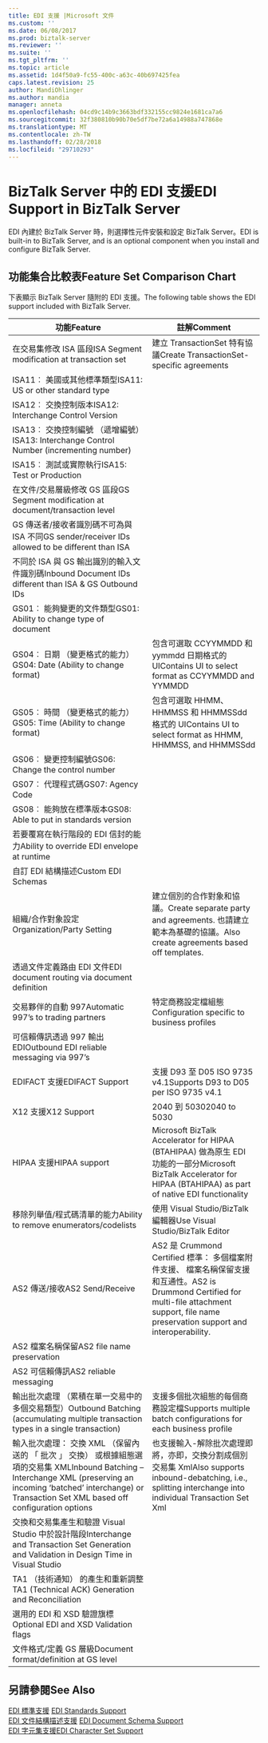 ```yaml
---
title: EDI 支援 |Microsoft 文件
ms.custom: ''
ms.date: 06/08/2017
ms.prod: biztalk-server
ms.reviewer: ''
ms.suite: ''
ms.tgt_pltfrm: ''
ms.topic: article
ms.assetid: 1d4f50a9-fc55-400c-a63c-40b697425fea
caps.latest.revision: 25
author: MandiOhlinger
ms.author: mandia
manager: anneta
ms.openlocfilehash: 04cd9c14b9c3663bdf332155cc9824e1681ca7a6
ms.sourcegitcommit: 32f380810b90b70e5df7be72a6a14988a747868e
ms.translationtype: MT
ms.contentlocale: zh-TW
ms.lasthandoff: 02/28/2018
ms.locfileid: "29710293"
---
```

# <a name="edi-support-in-biztalk-server"></a><span data-ttu-id="22c9d-102">BizTalk Server 中的 EDI 支援</span><span class="sxs-lookup"><span data-stu-id="22c9d-102">EDI Support in BizTalk Server</span></span>
<span data-ttu-id="22c9d-103">EDI 內建於 BizTalk Server 時，則選擇性元件安裝和設定 BizTalk Server。</span><span class="sxs-lookup"><span data-stu-id="22c9d-103">EDI is built-in to BizTalk Server, and is an optional component when you install and configure BizTalk Server.</span></span> 
  
## <a name="feature-set-comparison-chart"></a><span data-ttu-id="22c9d-104">功能集合比較表</span><span class="sxs-lookup"><span data-stu-id="22c9d-104">Feature Set Comparison Chart</span></span>  
 <span data-ttu-id="22c9d-105">下表顯示 BizTalk Server 隨附的 EDI 支援。</span><span class="sxs-lookup"><span data-stu-id="22c9d-105">The following table shows the EDI support included with BizTalk Server.</span></span>
  
|<span data-ttu-id="22c9d-106">功能</span><span class="sxs-lookup"><span data-stu-id="22c9d-106">Feature</span></span>|<span data-ttu-id="22c9d-107">註解</span><span class="sxs-lookup"><span data-stu-id="22c9d-107">Comment</span></span>|  
|---|---|
|<span data-ttu-id="22c9d-108">在交易集修改 ISA 區段</span><span class="sxs-lookup"><span data-stu-id="22c9d-108">ISA    Segment modification at transaction set</span></span>| <span data-ttu-id="22c9d-109">建立 TransactionSet 特有協議</span><span class="sxs-lookup"><span data-stu-id="22c9d-109">Create TransactionSet-specific agreements</span></span>|  
|<span data-ttu-id="22c9d-110">ISA11︰ 美國或其他標準類型</span><span class="sxs-lookup"><span data-stu-id="22c9d-110">ISA11:    US or other standard type</span></span>| |  
|<span data-ttu-id="22c9d-111">ISA12︰ 交換控制版本</span><span class="sxs-lookup"><span data-stu-id="22c9d-111">ISA12:    Interchange Control Version</span></span>| |  
|<span data-ttu-id="22c9d-112">ISA13︰ 交換控制編號 （遞增編號）</span><span class="sxs-lookup"><span data-stu-id="22c9d-112">ISA13:    Interchange Control Number (incrementing number)</span></span>| |  
|<span data-ttu-id="22c9d-113">ISA15︰ 測試或實際執行</span><span class="sxs-lookup"><span data-stu-id="22c9d-113">ISA15:    Test or Production</span></span>| |  
|<span data-ttu-id="22c9d-114">在文件/交易層級修改 GS 區段</span><span class="sxs-lookup"><span data-stu-id="22c9d-114">GS    Segment modification at document/transaction level</span></span>| |  
|<span data-ttu-id="22c9d-115">GS 傳送者/接收者識別碼不可為與 ISA 不同</span><span class="sxs-lookup"><span data-stu-id="22c9d-115">GS    sender/receiver IDs allowed to be different than ISA</span></span>| |  
|<span data-ttu-id="22c9d-116">不同於 ISA 與 GS 輸出識別的輸入文件識別碼</span><span class="sxs-lookup"><span data-stu-id="22c9d-116">Inbound    Document IDs different than ISA & GS Outbound IDs</span></span>| |  
|<span data-ttu-id="22c9d-117">GS01︰ 能夠變更的文件類型</span><span class="sxs-lookup"><span data-stu-id="22c9d-117">GS01:    Ability to change type of document</span></span>| |  
|<span data-ttu-id="22c9d-118">GS04︰ 日期 （變更格式的能力）</span><span class="sxs-lookup"><span data-stu-id="22c9d-118">GS04:    Date (Ability to change format)</span></span>|<span data-ttu-id="22c9d-119">包含可選取 CCYYMMDD 和 yymmdd 日期格式的 UI</span><span class="sxs-lookup"><span data-stu-id="22c9d-119">Contains UI to select format as CCYYMMDD and YYMMDD</span></span>|  
|<span data-ttu-id="22c9d-120">GS05︰ 時間 （變更格式的能力）</span><span class="sxs-lookup"><span data-stu-id="22c9d-120">GS05:    Time (Ability to change format)</span></span>|<span data-ttu-id="22c9d-121">包含可選取 HHMM、 HHMMSS 和 HHMMSSdd 格式的 UI</span><span class="sxs-lookup"><span data-stu-id="22c9d-121">Contains UI to select format as HHMM, HHMMSS, and HHMMSSdd</span></span>|  
|<span data-ttu-id="22c9d-122">GS06︰ 變更控制編號</span><span class="sxs-lookup"><span data-stu-id="22c9d-122">GS06:    Change the control number</span></span>| |  
|<span data-ttu-id="22c9d-123">GS07︰ 代理程式碼</span><span class="sxs-lookup"><span data-stu-id="22c9d-123">GS07:    Agency Code</span></span>| |  
|<span data-ttu-id="22c9d-124">GS08︰ 能夠放在標準版本</span><span class="sxs-lookup"><span data-stu-id="22c9d-124">GS08:    Able to put in standards version</span></span>| |  
|<span data-ttu-id="22c9d-125">若要覆寫在執行階段的 EDI 信封的能力</span><span class="sxs-lookup"><span data-stu-id="22c9d-125">Ability to override EDI envelope at runtime</span></span>| |  
|<span data-ttu-id="22c9d-126">自訂 EDI 結構描述</span><span class="sxs-lookup"><span data-stu-id="22c9d-126">Custom    EDI Schemas</span></span>| |  
|<span data-ttu-id="22c9d-127">組織/合作對象設定</span><span class="sxs-lookup"><span data-stu-id="22c9d-127">Organization/Party Setting</span></span>|<span data-ttu-id="22c9d-128">建立個別的合作對象和協議。</span><span class="sxs-lookup"><span data-stu-id="22c9d-128">Create separate party and agreements.</span></span> <span data-ttu-id="22c9d-129">也請建立範本為基礎的協議。</span><span class="sxs-lookup"><span data-stu-id="22c9d-129">Also create agreements based off templates.</span></span>|  
|<span data-ttu-id="22c9d-130">透過文件定義路由 EDI 文件</span><span class="sxs-lookup"><span data-stu-id="22c9d-130">EDI    document routing via document definition</span></span>| |  
|<span data-ttu-id="22c9d-131">交易夥伴的自動 997</span><span class="sxs-lookup"><span data-stu-id="22c9d-131">Automatic 997’s to trading partners</span></span>|<span data-ttu-id="22c9d-132">特定商務設定檔組態</span><span class="sxs-lookup"><span data-stu-id="22c9d-132">Configuration specific to business profiles</span></span>|  
|<span data-ttu-id="22c9d-133">可信賴傳訊透過 997 輸出 EDI</span><span class="sxs-lookup"><span data-stu-id="22c9d-133">Outbound    EDI reliable messaging via 997’s</span></span>| |  
|<span data-ttu-id="22c9d-134">EDIFACT 支援</span><span class="sxs-lookup"><span data-stu-id="22c9d-134">EDIFACT    Support</span></span>|<span data-ttu-id="22c9d-135">支援 D93 至 D05 ISO 9735 v4.1</span><span class="sxs-lookup"><span data-stu-id="22c9d-135">Supports D93 to D05 per ISO 9735 v4.1</span></span>|  
|<span data-ttu-id="22c9d-136">X12 支援</span><span class="sxs-lookup"><span data-stu-id="22c9d-136">X12    Support</span></span>|<span data-ttu-id="22c9d-137">2040 到 5030</span><span class="sxs-lookup"><span data-stu-id="22c9d-137">2040 to 5030</span></span>|  
|<span data-ttu-id="22c9d-138">HIPAA 支援</span><span class="sxs-lookup"><span data-stu-id="22c9d-138">HIPAA support</span></span>| <span data-ttu-id="22c9d-139">Microsoft BizTalk Accelerator for HIPAA (BTAHIPAA) 做為原生 EDI 功能的一部分</span><span class="sxs-lookup"><span data-stu-id="22c9d-139">Microsoft BizTalk Accelerator for HIPAA (BTAHIPAA) as  part of native EDI functionality</span></span>|  
|<span data-ttu-id="22c9d-140">移除列舉值/程式碼清單的能力</span><span class="sxs-lookup"><span data-stu-id="22c9d-140">Ability to remove enumerators/codelists</span></span>|<span data-ttu-id="22c9d-141">使用 Visual Studio/BizTalk 編輯器</span><span class="sxs-lookup"><span data-stu-id="22c9d-141">Use Visual Studio/BizTalk Editor</span></span>|  
|<span data-ttu-id="22c9d-142">AS2 傳送/接收</span><span class="sxs-lookup"><span data-stu-id="22c9d-142">AS2    Send/Receive</span></span>| <span data-ttu-id="22c9d-143">AS2 是 Crummond Certified 標準： 多個檔案附件支援、 檔案名稱保留支援和互通性。</span><span class="sxs-lookup"><span data-stu-id="22c9d-143">AS2 is Drummond Certified for multi-file attachment support, file name preservation support and interoperability.</span></span>|  
|<span data-ttu-id="22c9d-144">AS2 檔案名稱保留</span><span class="sxs-lookup"><span data-stu-id="22c9d-144">AS2 file name preservation</span></span>| |  
|<span data-ttu-id="22c9d-145">AS2 可信賴傳訊</span><span class="sxs-lookup"><span data-stu-id="22c9d-145">AS2 reliable messaging</span></span>| |  
|<span data-ttu-id="22c9d-146">輸出批次處理 （累積在單一交易中的多個交易類型）</span><span class="sxs-lookup"><span data-stu-id="22c9d-146">Outbound    Batching (accumulating multiple transaction types in a single transaction)</span></span>|<span data-ttu-id="22c9d-147">支援多個批次組態的每個商務設定檔</span><span class="sxs-lookup"><span data-stu-id="22c9d-147">Supports multiple batch configurations for each business profile</span></span>|  
|<span data-ttu-id="22c9d-148">輸入批次處理： 交換 XML （保留內送的 「 批次 」 交換） 或根據組態選項的交易集 XML</span><span class="sxs-lookup"><span data-stu-id="22c9d-148">Inbound    Batching – Interchange XML (preserving an incoming ‘batched’ interchange) or Transaction Set XML based off configuration options</span></span>|<span data-ttu-id="22c9d-149">也支援輸入-解除批次處理即將，亦即，交換分割成個別交易集 Xml</span><span class="sxs-lookup"><span data-stu-id="22c9d-149">Also supports inbound-debatching, i.e., splitting interchange into individual Transaction Set Xml</span></span>|  
|<span data-ttu-id="22c9d-150">交換和交易集產生和驗證 Visual Studio 中於設計階段</span><span class="sxs-lookup"><span data-stu-id="22c9d-150">Interchange    and Transaction Set Generation and Validation in Design Time in Visual Studio</span></span>| |  
|<span data-ttu-id="22c9d-151">TA1 （技術通知） 的產生和重新調整</span><span class="sxs-lookup"><span data-stu-id="22c9d-151">TA1    (Technical ACK) Generation and Reconciliation</span></span>| |  
|<span data-ttu-id="22c9d-152">選用的 EDI 和 XSD 驗證旗標</span><span class="sxs-lookup"><span data-stu-id="22c9d-152">Optional    EDI and XSD Validation flags</span></span>| |  
|<span data-ttu-id="22c9d-153">文件格式/定義 GS 層級</span><span class="sxs-lookup"><span data-stu-id="22c9d-153">Document    format/definition at GS level</span></span>| |  
  
## <a name="see-also"></a><span data-ttu-id="22c9d-154">另請參閱</span><span class="sxs-lookup"><span data-stu-id="22c9d-154">See Also</span></span>  
 <span data-ttu-id="22c9d-155">[EDI 標準支援](../core/edi-standards-support.md) </span><span class="sxs-lookup"><span data-stu-id="22c9d-155">[EDI Standards Support](../core/edi-standards-support.md) </span></span>  
 <span data-ttu-id="22c9d-156">[EDI 文件結構描述支援](../core/edi-document-schema-support.md) </span><span class="sxs-lookup"><span data-stu-id="22c9d-156">[EDI Document Schema Support](../core/edi-document-schema-support.md) </span></span>  
 [<span data-ttu-id="22c9d-157">EDI 字元集支援</span><span class="sxs-lookup"><span data-stu-id="22c9d-157">EDI Character Set Support</span></span>](../core/edi-character-set-support.md)